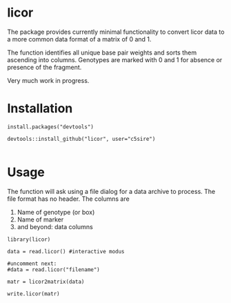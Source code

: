 licor
=====

The package provides currently minimal functionality to convert licor data 
to a more common data format of a matrix of 0 and 1. 

The function identifies all unique base pair weights and sorts them ascending into columns.
Genotypes are marked with 0 and 1 for absence or presence of the fragment.

Very much work in progress.

Installation
============

```{r}
install.packages("devtools")

devtools::install_github("licor", user="c5sire")


```

Usage
======

The function will ask using a file dialog for a data archive to process. The file format has no header. The columns are
1. Name of genotype (or box)
2. Name of marker
3. and beyond: data columns

```{r}
library(licor)

data = read.licor() #interactive modus

#uncomment next:
#data = read.licor("filename")

matr = licor2matrix(data)

write.licor(matr)
```

